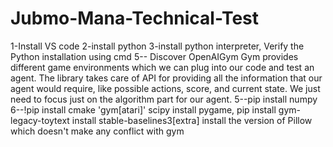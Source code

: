 # Jubmo-Mana-Technical-Test

1-Install VS code
2-install python 
3-install python interpreter, Verify the Python installation using cmd
5-- Discover OpenAIGym
Gym provides different game environments which we can plug into our code and test an agent. The library takes care of API for providing all the information that our agent would require, like possible actions, score, and current state. We just need to focus just on the algorithm part for our agent.
5--pip install numpy
6--!pip install cmake 'gym[atari]' scipy
install pygame, pip install gym-legacy-toytext
install stable-baselines3[extra]
install the version of Pillow which doesn't make any conflict with gym
